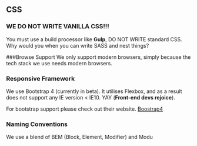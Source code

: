 ## CSS

### WE DO NOT WRITE VANILLA CSS!!!
You must use a build processor like **Gulp**, DO NOT WRITE standard CSS. Why would you when you can write SASS and nest things?

###Browse Support
We only support modern browsers, simply because the tech stack we use needs modern browsers.

### Responsive Framework

We use Bootstrap 4 (currently in beta). It utilises Flexbox, and as a result does not support any IE version < IE10. YAY (**Front-end devs rejoice**).

For bootstrap support please check out their website. [Boostrap4](http://getbootstrap.com/)

### Naming Conventions
We use a blend of BEM (Block, Element, Modifier) and Modu
